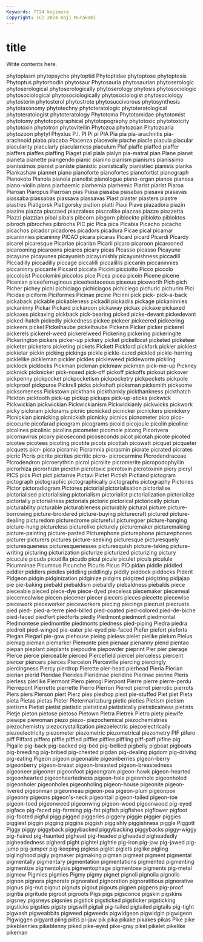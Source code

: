 ```yaml
---
Keywords: 7724 kojimura
Copyright: (C) 2024 Koji Murakami
---
```


# title

Write contents here.



phytoplasm phytopsyche phytoptid Phytoptidae phytoptose phytoptosis Phytoptus phytorhodin phytosaur
Phytosauria phytosaurian phytoserologic phytoserological phytoserologically phytoserology phytosis phytosociologic phytosociological phytosociologically
phytosociologist phytosociology phytosterin phytosterol phytostrote phytosuccivorous phytosynthesis phytotaxonomy phytotechny phytoteratologic
phytoteratological phytoteratologist phytoteratology Phytotoma Phytotomidae phytotomist phytotomy phytotopographical phytotopography phytotoxic
phytotoxicity phytotoxin phytotron phytovitellin Phytozoa phytozoan Phytozoaria phytozoon phytyl Phyxius
P.I. PI Pi pi PIA Pia pia pia-arachnitis pia-arachnoid piaba
piacaba Piacenza piacevole piache piacle piacula piacular piacularity piacularly piacularness
piaculum Piaf piaffe piaffed piaffer piaffers piaffes piaffing Piaget pial
piala pialyn pia-matral pian Piane pianet pianeta pianette piangendo pianic
pianino pianism pianisms pianissimo pianissimos pianist pianiste pianistic pianistically pianistiec
pianists pianka Piankashaw piannet piano pianoforte pianofortes pianofortist pianograph Pianokoto
Pianola pianola pianolist pianologue piano-organ pianos pianosa piano-violin pians piarhaemic
piarhemia piarhemic Piarist piarist Piaroa Piaroan Piaropus Piarroan pias Piasa
piasaba piasabas piasava piasavas piassaba piassabas piassava piassavas Piast piaster
piasters piastre piastres Piatigorsk Piatigorsky piation piatti Piaui Piave piazadora
piazin piazine piazza piazzaed piazzaless piazzalike piazzas piazze piazzetta Piazzi
piazzian pibal pibals pibcorn pibgorn piblockto piblokto pibloktos pibroch pibroches
pibrochs PIC pic Pica pica Picabia Picacho picacho picachos picador
picadores picadors picadura Picae pical picamar picaninnies picaninny PICAO picara
picaras Picard picard Picardi Picardy picarel picaresque Picariae picarian Picarii
picaro picaroon picarooned picarooning picaroons picaros picary picas Picasso picasso
Picayune picayune picayunes picayunish picayunishly picayunishness piccadill Piccadilly piccadilly piccage
piccalilli piccalillis piccanin piccaninnies piccaninny piccante Piccard piccata Piccini picciotto
Picco piccolo piccoloist Piccolomini piccolos pice Picea picea picein Picene
picene Picenian piceoferruginous piceotestaceous piceous piceworth Pich pich Picher pichey
pichi pichiciago pichiciagos pichiciego pichuric pichurim Pici Picidae piciform Piciformes
Picinae picine Picinni pick pick- pick-a-back pickaback pickable pickableness pickadil
pickadils pickage pickaninnies pickaninny Pickar Pickard pickaroon pickaway pickax pickaxe
pickaxed pickaxes pickaxing pickback pick-bearing picked picke-devant pickedevant picked-hatch pickedly
pickedness pickee pickeer pickeered pickeering pickeers pickel Pickelhaube pickelhaube Pickens
Picker picker pickerel pickerels pickerel-weed pickerelweed Pickering pickering pickeringite Pickerington
pickers picker-up pickery picket picketboat picketed picketeer picketer picketers picketing
pickets Pickett Pickford pickfork pickier pickiest pickietar pickin picking pickings
pickle pickle-cured pickled pickle-herring picklelike pickleman pickler pickles pickleweed pickleworm
pickling picklock picklocks Pickman pickman pickmaw pickmen pick-me-up Pickney picknick
picknicker pick-nosed pick-off pickoff pickoffs pickout pickover pickpenny pickpocket pickpocketism
pickpocketry pickpockets pickpole pickproof pickpurse Pickrell picks pickshaft picksman picksmith
picksome picksomeness Pickstown pickthank pickthankly pickthankness pickthatch Pickton picktooth pick-up
pickup pickups pick-up-sticks pickwick Pickwickian pickwickian Pickwickianism Pickwickianly pickwicks pickwork
picky picloram piclorams picnic picnicked picnicker picnickers picnickery Picnickian picnicking
picnickish picnicky picnics picnometer pico pico- picocurie picofarad picogram picograms
picoid picojoule picolin picoline picolines picolinic picolins picometer picomole picong
Picorivera picornavirus picory picosecond picoseconds picot picotah picote picoted picotee
picotees picoting picotite picots picottah picowatt picquet picqueter picquets picr-
picra picramic Picramnia picrasmin picrate picrated picrates picric Picris picrite
picrites picritic picro- picrocarmine Picrodendraceae Picrodendron picroerythrin picrol picrolite picromerite
picropodophyllin picrorhiza picrorhizin picrotin picrotoxic picrotoxin picrotoxinin picry picryl PICS
pics Pict pict pictarnie Pictavi Pictet Pictish Pictland pictogram pictograph
pictographic pictographically pictographs pictography Pictones Pictor pictoradiogram Pictores pictorial pictorialisation
pictorialise pictorialised pictorialising pictorialism pictorialist pictorialization pictorialize pictorially pictorialness pictorials
pictoric pictorical pictorically pictun picturability picturable picturableness picturably pictural picture
picture-borrowing picture-broidered picture-buying picturecraft pictured picture-dealing picturedom picturedrome pictureful picturegoer
picture-hanging picture-hung pictureless picturelike picturely picturemaker picturemaking picture-painting picture-pasted Picturephone
picturephone picturephones picturer picturers pictures picture-seeking picturesque picturesquely picturesqueness picturesquenesses
picturesquish picture-taking picture-writing picturing picturization picturize picturized picturizing pictury picucule
picuda picudilla picudo picul picule piculet piculs piculule Picumninae Picumnus
Picunche Picuris Picus PID pidan piddle piddled piddler piddlers piddles
piddling piddlingly piddly piddock piddocks Piderit Pidgeon pidgin pidginization pidginize
pidgins pidgized pidgizing pidjajap pie pie-baking piebald piebaldism piebaldly piebaldness
piebalds piece pieceable pieced piece-dye piece-dyed pieceless piecemaker piecemeal piecemealwise
piecen piecener piecer piecers pieces piecette piecewise piecework pieceworker pieceworkers
piecing piecings piecrust piecrusts pied pied- pied-a-terre pied-billed pied-coated pied-colored
pied-de-biche pied-faced piedfort piedforts piedly Piedmont piedmont piedmontal Piedmontese piedmontite
piedmonts piedness pied-piping Piedra piedra piedroit pied-winged pie-eater pie-eyed pie-faced
Piefer piefort pieforts Piegan Piegari pie-gow piehouse pieing pieless pielet
pielike pielum Pielus piemag pieman piemarker Piemonte pien pienaar pienanny
piend pientao piepan pieplant pieplants piepoudre piepowder pieprint Pier pier
pierage Pierce pierce pierceable pierced Piercefield piercel pierceless piercent piercer
piercers pierces Pierceton Pierceville piercing piercingly piercingness Piercy pierdrop Pierette
pier-head pierhead Pieria Pierian pierian pierid Pieridae Pierides Pieridinae pieridine
Pierinae pierine Pieris pierless pierlike Piermont Piero pierogi Pierpont Pierre
pierre pierre-perdu Pierrepont Pierrette pierrette Pierro Pierron Pierrot pierrot pierrotic
pierrots Piers piers Pierson piert Pierz pies pieshop piest pie-stuffed
Piet piet Pieta pieta Pietas pietas Pieter Pietermaritzburg pietic pieties
Pietism pietism pietisms Pietist pietist pietistic pietistical pietistically pietisticalness pietists
Pietje pieton pietose pietoso Pietown Pietra Pietrek Pietro piety piewife
piewipe piewoman piezo piezo- piezochemical piezochemistries piezochemistry piezocrystallization piezoelectric piezoelectrically
piezoelectricity piezometer piezometric piezometrical piezometry PIF pifero piff Piffard piffero
piffle piffled piffler piffles piffling piff-paff pifine pig Pigalle pig-back
pig-backed pig-bed pig-bellied pigbelly pigboat pigboats pig-breeding pig-bribed pig-chested pigdan
pig-dealing pigdom pig-driving pig-eating Pigeon pigeon pigeonable pigeonberries pigeon-berry pigeonberry
pigeon-breast pigeon-breasted pigeon-breastedness pigeoneer pigeoner pigeonfoot pigeongram pigeon-hawk pigeon-hearted pigeonhearted
pigeonheartedness pigeon-hole pigeonhole pigeonholed pigeonholer pigeonholes pigeonholing pigeon-house pigeonite pigeon-livered
pigeonman pigeonneau pigeon-pea pigeon-plum pigeonpox pigeonry pigeons pigeon's-neck pigeontail pigeon-tailed
pigeon-toe pigeon-toed pigeonweed pigeonwing pigeon-wood pigeonwood pig-eyed pigface pig-faced pig-farming
pig-fat pigfish pigfishes pigflower pigfoot pig-footed pigful pigg pigged piggeries
piggery piggie piggier piggies piggiest piggin pigging piggins piggish piggishly
piggishness piggle Piggott Piggy piggy piggyback piggybacked piggybacking piggybacks piggy-wiggy
pig-haired pig-haunted pighead pig-headed pigheaded pigheadedly pigheadedness pigherd pight pightel
pightle pig-iron pig-jaw pig-jawed pig-jump pig-jumper pig-keeping pigless piglet piglets
piglike pigling piglinghood pigly pigmaker pigmaking pigman pigmeat pigment pigmental
pigmentally pigmentary pigmentation pigmentations pigmented pigmenting pigmentize pigmentolysis pigmentophage pigmentose
pigments pig-metal pigmew Pigmies pigmies Pigmy pigmy pignet pignoli pignolia
pignolis pignon pignora pignorate pignorated pignoration pignoratitious pignorative pignus pig-nut
pignut pignuts pigout pigouts pigpen pigpens pig-proof pigritia pigritude pigroot
pigroots Pigs pigs pigsconce pigskin pigskins pigsney pigsneys pigsnies pigstick
pigsticked pigsticker pigsticking pigsticks pigsties pigsty pigswill pigtail pig-tailed pigtailed
pigtails pig-tight pigwash pigweabbits pigweed pigweeds pigwidgeon pigwidgin pigwigeon Pigwiggen
pigyard piing piitis pi-jaw pik pika pikake pikakes pikas Pike
pike pikeblennies pikeblenny piked pike-eyed pike-gray pikel pikelet pikelike pikeman

